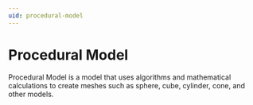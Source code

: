 ```yaml
---
uid: procedural-model
---
```


# Procedural Model

Procedural Model is a model that uses algorithms and mathematical calculations to create meshes such as sphere, cube, cylinder, cone, and other models.